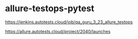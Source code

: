 # allure-testops-pytest

https://jenkins.autotests.cloud/job/qa_guru_3_23_allure_testops

https://allure.autotests.cloud/project/2040/launches
